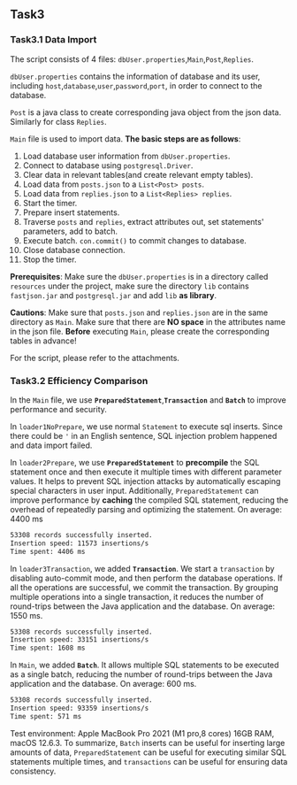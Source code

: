 ## Task3

### Task3.1 Data Import

The script consists of 4 files: `dbUser.properties`,`Main`,`Post`,`Replies`.

`dbUser.properties` contains the information of database and its user, including `host`,`database`,`user`,`password`,`port`, in order to connect to the database.

`Post` is a java class to create corresponding java object from the json data. Similarly for class `Replies`.

`Main` file is used to import data. **The basic steps are as follows**:

1. Load database user information from `dbUser.properties`.
2. Connect to database using `postgresql.Driver`.
3. Clear data in relevant tables(and create relevant empty tables).
4. Load data from `posts.json` to a `List<Post> posts`.
5. Load data from `replies.json` to a `List<Replies> replies`.
6. Start the timer.
7. Prepare insert statements.
8. Traverse `posts` and `replies`, extract attributes out, set statements' parameters, add to batch.
9. Execute batch. `con.commit()` to commit changes to database.
10. Close database connection.
11. Stop the timer.

**Prerequisites**: Make sure the `dbUser.properties` is in a directory called `resources` under the project, make sure the directory `lib` contains `fastjson.jar` and `postgresql.jar` and add `lib` **as library**.

**Cautions**: Make sure that `posts.json` and `replies.json` are in the same directory as `Main`. Make sure that there are **NO space** in the attributes name in the json file. **Before** executing `Main`, please create the corresponding tables in advance!

For the script, please refer to the attachments.

### Task3.2 Efficiency Comparison

In the `Main` file, we use **`PreparedStatement`**,**`Transaction`** and **`Batch`** to improve performance and security.

In `loader1NoPrepare`, we use normal `Statement` to execute sql inserts. Since there could be `'` in an English sentence, SQL injection problem happened and data import failed.

In `loader2Prepare`, we use **`PreparedStatement`** to **precompile** the SQL statement once and then execute it multiple times with different parameter values. It helps to prevent SQL injection attacks by automatically escaping special characters in user input. Additionally, `PreparedStatement` can improve performance by **caching** the compiled SQL statement, reducing the overhead of repeatedly parsing and optimizing the statement.
On average: 4400 ms

```bash
53308 records successfully inserted.
Insertion speed: 11573 insertions/s
Time spent: 4406 ms
```

In `loader3Transaction`, we added **`Transaction`**. We start a `transaction` by disabling auto-commit mode, and then perform the database operations. If all the operations are successful, we commit the transaction. By grouping multiple operations into a single transaction, it reduces the number of round-trips between the Java application and the database.
On average: 1550 ms.

```bash
53308 records successfully inserted.
Insertion speed: 33151 insertions/s
Time spent: 1608 ms
```

In `Main`, we added **`Batch`**. It allows multiple SQL statements to be executed as a single batch, reducing the number of round-trips between the Java application and the database.
On average: 600 ms.

```bash
53308 records successfully inserted.
Insertion speed: 93359 insertions/s
Time spent: 571 ms
```

Test environment: Apple MacBook Pro 2021 (M1 pro,8 cores) 16GB RAM, macOS 12.6.3. To summarize, `Batch` inserts can be useful for inserting large amounts of data, `PreparedStatement` can be useful for executing similar SQL statements multiple times, and `transactions` can be useful for ensuring data consistency.

